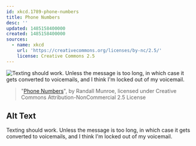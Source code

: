 ```yaml
---
id: xkcd.1789-phone-numbers
title: Phone Numbers
desc: ''
updated: 1485158400000
created: 1485158400000
sources:
  - name: xkcd
    url: 'https://creativecommons.org/licenses/by-nc/2.5/'
    license: Creative Commons 2.5
---
```

![Texting should work. Unless the message is too long, in which case it gets converted to voicemails, and I think I'm locked out of my voicemail.](https://imgs.xkcd.com/comics/phone_numbers.png)
> "[Phone Numbers](https://xkcd.com/1789/)", by Randall Munroe, licensed under Creative Commons Attribution-NonCommercial 2.5 License

## Alt Text
Texting should work. Unless the message is too long, in which case it gets converted to voicemails, and I think I'm locked out of my voicemail.
